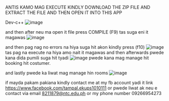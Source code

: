 ANTIS KAMO MAG EXECUTE KINDLY DOWNLOAD THE ZIP FILE AND EXTRACT THE FILE AND THEN OPEN IT INTO THIS APP 

Dev-c++
![image](https://github.com/user-attachments/assets/d24490ef-ac61-44b2-acfa-270b4549588f)

and then after neu ma open it file press COMPILE (F9) tas suga eni it magawas
![image](https://github.com/user-attachments/assets/d4c68219-6ad0-4d65-b135-33935661fe4f)

and then pag nag no errors na hiya suga hit akon kindly press (f10) 
![image](https://github.com/user-attachments/assets/f31c1e05-8ff7-4d72-9efa-0f5dabe79957)
tas pag na execute na hiya amo nait it magawas and then afterwards pwede kana dida pumili suga hit tyadi
![image](https://github.com/user-attachments/assets/4f73fb5d-a0a0-4c35-9a35-f0379dce9b61)
pwede kana mag manage hit booking hit costumer. 

and lastly pwede ka liwat mag manage hin rooms
![image](https://github.com/user-attachments/assets/28a6822c-5d47-496e-a52d-fa78c24105de)

if mayda pakam pakiana kindly contact me at my fb account yadi it link
https://www.facebook.com/tampal.ekups1010111
or pwede liwat ak neu e contact via email 8211879@ntc.edu.ph or my phone number 09266954273
